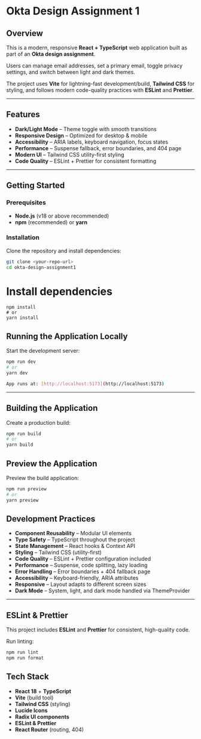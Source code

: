 # Okta Design Assignment 1

## Overview

This is a modern, responsive **React + TypeScript** web application built as part of an **Okta design assignment**.

Users can manage email addresses, set a primary email, toggle privacy settings, and switch between light and dark themes.

The project uses **Vite** for lightning-fast development/build, **Tailwind CSS** for styling, and follows modern code-quality practices with **ESLint** and **Prettier**.

---

## Features

- **Dark/Light Mode** – Theme toggle with smooth transitions
- **Responsive Design** – Optimized for desktop & mobile
- **Accessibility** – ARIA labels, keyboard navigation, focus states
- **Performance** – Suspense fallback, error boundaries, and 404 page
- **Modern UI** – Tailwind CSS utility-first styling
- **Code Quality** – ESLint + Prettier for consistent formatting

---

## Getting Started

### Prerequisites

- **Node.js** (v18 or above recommended)
- **npm** (recommended) or **yarn**

### Installation

Clone the repository and install dependencies:

```sh
git clone <your-repo-url>
cd okta-design-assignment1
```

# Install dependencies

```
npm install
# or
yarn install
```

## Running the Application Locally

Start the development server:

```sh
npm run dev
# or
yarn dev

App runs at: [http://localhost:5173](http://localhost:5173)
```

---

## Building the Application

Create a production build:

```sh
npm run build
# or
yarn build
```

## Preview the Application

Preview the build application:

```sh
npm run preview
# or
yarn preview
```

## Development Practices

- **Component Reusability** – Modular UI elements
- **Type Safety** – TypeScript throughout the project
- **State Management** – React hooks & Context API
- **Styling** – Tailwind CSS (utility-first)
- **Code Quality** – ESLint + Prettier configuration included
- **Performance** – Suspense, code splitting, lazy loading
- **Error Handling** – Error boundaries + 404 fallback page
- **Accessibility** – Keyboard-friendly, ARIA attributes
- **Responsive** – Layout adapts to different screen sizes
- **Dark Mode** – System, light, and dark mode handled via ThemeProvider

---

## ESLint & Prettier

This project includes **ESLint** and **Prettier** for consistent, high-quality code.

Run linting:

```sh
npm run lint
npm run format
```

## Tech Stack

- **React 18** + **TypeScript**
- **Vite** (build tool)
- **Tailwind CSS** (styling)
- **Lucide Icons**
- **Radix UI components**
- **ESLint & Prettier**
- **React Router** (routing, 404)
